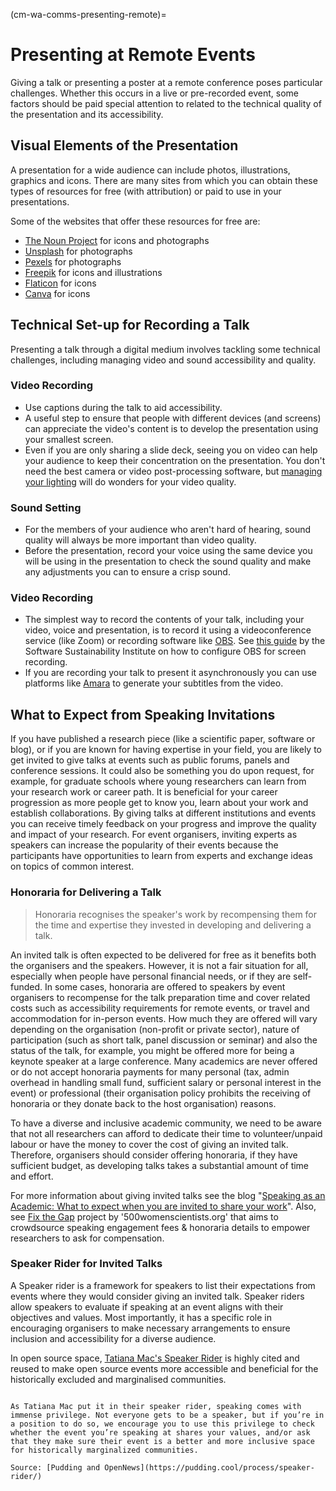 (cm-wa-comms-presenting-remote)=
# Presenting at Remote Events

Giving a talk or presenting a poster at a remote conference poses particular challenges. Whether this occurs in a live or pre-recorded event, some factors should be paid special attention to related to the technical quality of the presentation and its accessibility.

## Visual Elements of the Presentation

A presentation for a wide audience can include photos, illustrations, graphics and icons. There are many sites from which you can obtain these types of resources for free (with attribution) or paid to use in your presentations.

Some of the websites that offer these resources for free are:

* [The Noun Project](https://thenounproject.com) for icons and photographs
* [Unsplash](https://unsplash.com) for photographs
* [Pexels](https://www.pexels.com) for photographs
* [Freepik](https://www.freepik.com/free-photos-vectors/english) for icons and illustrations
* [Flaticon](https://www.flaticon.com/free-icons/english) for icons
* [Canva](https://www.canva.com) for icons

## Technical Set-up for Recording a Talk

Presenting a talk through a digital medium involves tackling some technical challenges, including managing video and sound accessibility and quality.

### Video Recording

* Use captions during the talk to aid accessibility.
* A useful step to ensure that people with different devices (and screens) can appreciate the video's content is to develop the presentation using your smallest screen.
* Even if you are only sharing a slide deck, seeing you on video can help your audience to keep their concentration on the presentation. You don't need the best camera or video post-processing software, but [managing your lighting](https://www.youtube.com/watch?v=rGcAM1CNEU0&ab_channel=Wirecutter) will do wonders for your video quality.

### Sound Setting

* For the members of your audience who aren't hard of hearing, sound quality will always be more important than video quality.
* Before the presentation, record your voice using the same device you will be using in the presentation to check the sound quality and make any adjustments you can to ensure a crisp sound.

### Video Recording

* The simplest way to record the contents of your talk, including your video, voice and presentation, is to record it using a videoconference service (like Zoom) or recording software like [OBS](https://obsproject.com). See [this guide](https://software.ac.uk/fellowship-programme/2019/application-video-guide) by the Software Sustainability Institute on how to configure OBS for screen recording.
* If you are recording your talk to present it asynchronously you can use platforms like [Amara](https://amara.org) to generate your subtitles from the video.

## What to Expect from Speaking Invitations

If you have published a research piece (like a scientific paper, software or blog), or if you are known for having expertise in your field, you are likely to get invited to give talks at events such as public forums, panels and conference sessions. It could also be something you do upon request, for example, for graduate schools where young researchers can learn from your research work or career path. It is beneficial for your career progression as more people get to know you, learn about your work and establish collaborations. By giving talks at different institutions and events you can receive timely feedback on your progress and improve the quality and impact of your research. For event organisers, inviting experts as speakers can increase the popularity of their events because the participants have opportunities to learn from experts and exchange ideas on topics of common interest.

### Honoraria for Delivering a Talk

> Honoraria recognises the speaker's work by recompensing them for the time and expertise they invested in developing and delivering a talk.

An invited talk is often expected to be delivered for free as it benefits both the organisers and the speakers. However, it is not a fair situation for all, especially when people have personal financial needs, or if they are self-funded. In some cases, honoraria are offered to speakers by event organisers to recompense for the talk preparation time and cover related costs such as accessibility requirements for remote events, or travel and accommodation for in-person events. How much they are offered will vary depending on the organisation (non-profit or private sector), nature of participation (such as short talk, panel discussion or seminar) and also the status of the talk, for example, you might be offered more for being a keynote speaker at a large conference. Many academics are never offered or do not accept honoraria payments for many personal (tax, admin overhead in handling small fund, sufficient salary or personal interest in the event) or professional (their organisation policy prohibits the receiving of honoraria or they donate back to the host organisation) reasons.

To have a diverse and inclusive academic community, we need to be aware that not all researchers can afford to dedicate their time to volunteer/unpaid labour or have the money to cover the cost of giving an invited talk. Therefore, organisers should consider offering honoraria, if they have sufficient budget, as developing talks takes a substantial amount of time and effort.

For more information about giving invited talks see the blog "[Speaking as an Academic: What to expect when you are invited to share your work](http://getalifephd.blogspot.com/2017/04/speaking-as-academic-what-to-expect.html)". Also, see [Fix the Gap](https://500womenscientists.org/fix-the-gap) project by '500womenscientists.org' that aims to crowdsource speaking engagement fees & honoraria details to empower researchers to ask for compensation.

### Speaker Rider for Invited Talks

A Speaker rider is a framework for speakers to list their expectations from events where they would consider giving an invited talk. Speaker riders allow speakers to evaluate if speaking at an event aligns with their objectives and values. Most importantly, it has a specific role in encouraging organisers to make necessary arrangements to ensure inclusion and accessibility for a diverse audience.

In open source space, [Tatiana Mac's Speaker Rider](https://gist.github.com/tatianamac/493ca668ee7f7c07a5b282f6d9132552) is highly cited and reused to make open source events more accessible and beneficial for the historically excluded and marginalised communities.

``` {Note} Speakers: What You Can Do

As Tatiana Mac put it in their speaker rider, speaking comes with immense privilege. Not everyone gets to be a speaker, but if you’re in a position to do so, we encourage you to use this privilege to check whether the event you’re speaking at shares your values, and/or ask that they make sure their event is a better and more inclusive space for historically marginalized communities.

Source: [Pudding and OpenNews](https://pudding.cool/process/speaker-rider/)
```
